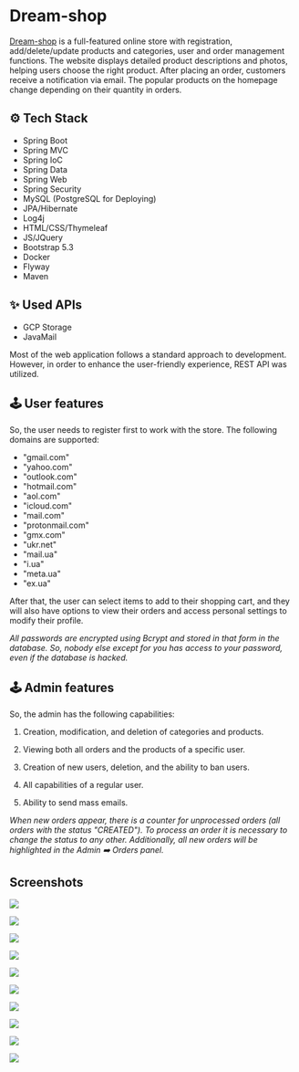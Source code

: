 # Dream-shop

[Dream-shop](https://dreamshopu.herokuapp.com) is a full-featured online store with registration, add/delete/update products and categories, user and order management functions. The website displays detailed product descriptions and photos, helping users choose the right product. After placing an order, customers receive a notification via email. The popular products on the homepage change depending on their quantity in orders. 

## :gear: Tech Stack

+ Spring Boot
+ Spring MVC
+ Spring IoC
+ Spring Data
+ Spring Web
+ Spring Security
+ MySQL (PostgreSQL for Deploying)
+ JPA/Hibernate
+ Log4j
+ HTML/CSS/Thymeleaf
+ JS/JQuery
+ Bootstrap 5.3
+ Docker
+ Flyway
+ Maven

## :sparkles: Used APIs

+ GCP Storage  
+ JavaMail

Most of the web application follows a standard approach to development. However, in order to enhance the user-friendly experience, REST API was utilized.

## :joystick: User features

So, the user needs to register first to work with the store. The following domains are supported: 
+ "gmail.com" 
+ "yahoo.com" 
+ "outlook.com" 
+ "hotmail.com" 
+ "aol.com" 
+ "icloud.com" 
+ "mail.com" 
+ "protonmail.com" 
+ "gmx.com" 
+ "ukr.net" 
+ "mail.ua" 
+ "i.ua" 
+ "meta.ua" 
+ "ex.ua"

After that, the user can select items to add to their shopping cart, and they will also have options to view their orders and access personal settings to modify their profile.

<i>All passwords are encrypted using Bcrypt and stored in that form in the database. So, nobody else except for you has access to your password, even if the database is hacked.</i>

## :joystick: Admin features
So, the admin has the following capabilities:

1. Creation, modification, and deletion of categories and products.

2. Viewing both all orders and the products of a specific user.

3. Creation of new users, deletion, and the ability to ban users.

4. All capabilities of a regular user.

5. Ability to send mass emails.

<i>When new orders appear, there is a counter for unprocessed orders (all orders with the status "CREATED"). To process an order it is necessary to change the status to any other. Additionally, all new orders will be highlighted in the Admin :arrow_right: Orders panel.</i>

## Screenshots

![](https://raw.githubusercontent.com/Etkel/Pictures/main/2.PNG)

![](https://raw.githubusercontent.com/Etkel/Pictures/main/1.PNG)

![](https://raw.githubusercontent.com/Etkel/Pictures/main/%D0%A1%D0%BD%D0%B8%D0%BC%D0%BE%D0%BA-9.PNG)

![](https://raw.githubusercontent.com/Etkel/Pictures/main/%D0%A1%D0%BD%D0%B8%D0%BC%D0%BE%D0%BA12.PNG)

![](https://raw.githubusercontent.com/Etkel/Pictures/main/324.PNG)

![](https://raw.githubusercontent.com/Etkel/Pictures/main/2134.PNG)

![](https://raw.githubusercontent.com/Etkel/Pictures/main/6.PNG)

![](https://raw.githubusercontent.com/Etkel/Pictures/main/5.PNG)

![](https://raw.githubusercontent.com/Etkel/Pictures/main/%D0%A1%D0%BD%D0%B8%D0%BC%D0%BE%D0%BA-5.PNG)

![](https://raw.githubusercontent.com/Etkel/Pictures/main/%D0%A1%D0%BD%D0%B8%D0%BC%D0%BE%D0%BA-6.PNG)





